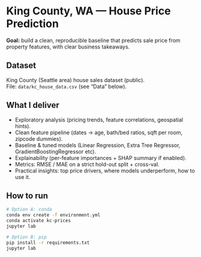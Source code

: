 # King County, WA — House Price Prediction
**Goal:** build a clean, reproducible baseline that predicts sale price from property features, with clear business takeaways.

## Dataset
King County (Seattle area) house sales dataset (public).  
File: `data/kc_house_data.csv` (see “Data” below).

## What I deliver
- Exploratory analysis (pricing trends, feature correlations, geospatial hints).
- Clean feature pipeline (dates → age, bath/bed ratios, sqft per room, zipcode dummies).
- Baseline & tuned models (Linear Regression, Extra Tree Regressor, GradientBoostingRegressor etc).
- Explainability (per-feature importances + SHAP summary if enabled).
- Metrics: RMSE / MAE on a strict hold-out split + cross-val.
- Practical insights: top price drivers, where models underperform, how to use it.

## How to run
```bash
# Option A: conda
conda env create -f environment.yml
conda activate kc-prices
jupyter lab

# Option B: pip
pip install -r requirements.txt
jupyter lab

